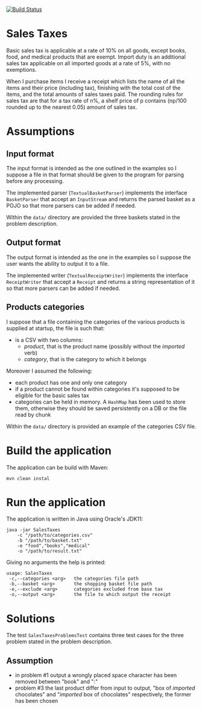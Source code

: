 [![Build Status](https://www.travis-ci.org/Arci/sales-taxes.svg?branch=master)](https://www.travis-ci.org/Arci/sales-taxes)

# Sales Taxes
Basic sales tax is applicable at a rate of 10% on all goods, except books, food, and medical products that are exempt. Import duty is an additional sales tax applicable on all imported goods at a rate of 5%, with no exemptions.

When I purchase items I receive a receipt which lists the name of all the items and their price (including tax), finishing with the total cost of the items, and the total amounts of sales taxes paid. The rounding rules for sales tax are that for a tax rate of n%, a shelf price of p contains (np/100 rounded up to the nearest 0.05) amount of sales tax.

# Assumptions

## Input format
The input format is intended as the one outlined in the examples so I suppose a file in that format should be given to the program for parsing before any processing.

The implemented parser (`TextualBasketParser`) implements the interface `BasketParser` that accept an `InputStream` and returns the parsed basket as a POJO so that more parsers can be added if needed.

Within the `data/` directory are provided the three baskets stated in the problem description.

## Output format
The output format is intended as the one in the examples so I suppose the user wants the ability to output it to a file.

The implemented writer (`TextualReceiptWriter`) implements the interface `ReceiptWriter` that accept a `Receipt` and returns a string representation of it so that more parsers can be added if needed.

## Products categories
I suppose that a file containing the categories of the various products is supplied at startup, the file is such that:
- is a CSV with two columns: 
    - *product*, that is the product name (possibly without the _imported_ verb)
    - *category*, that is the category to which it belongs

Moreover I assumed the following:
- each product has one and only one category
- if a product cannot be found within categories it's supposed to be eligible for the basic sales tax
- categories can be held in memory. A `HashMap` has been used to store them, otherwise they should be saved persistently on a DB or the file read by chunk

Within the `data/` directory is provided an example of the categories CSV file.

# Build the application
The application can be build with Maven:

```
mvn clean instal
```

# Run the application
The application is written in Java using Oracle's JDK11:

```
java -jar SalesTaxes 
    -c "/path/to/categories.csv" 
    -b "/path/to/basket.txt" 
    -e "food","books","medical" 
    -o "/path/to/result.txt"
```

Giving no arguments the help is printed:

```
usage: SalesTaxes
 -c,--categories <arg>   the categories file path
 -b,--basket <arg>       the shopping basket file path
 -e,--exclude <arg>      categories excluded from base tax
 -o,--output <arg>       the file to which output the receipt
```

# Solutions

The test `SalesTaxesProblemsTest` contains three test cases for the three problem stated in the problem description.

## Assumption 
- in problem #1 output a wrongly placed space character has been removed between "book" and ":"
- problem #3 the last product differ from input to output, "box of *imported* chocolates" and "*imported* box of chocolates" respectively, the former has been chosen

